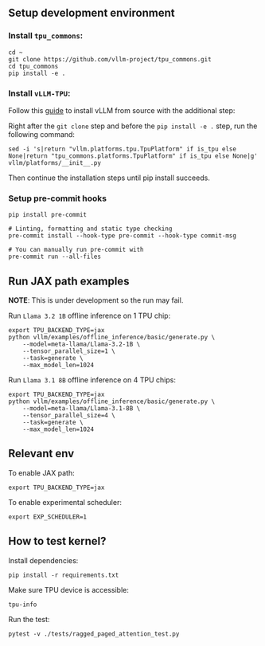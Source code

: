## Setup development environment

### Install `tpu_commons`:

```
cd ~
git clone https://github.com/vllm-project/tpu_commons.git
cd tpu_commons
pip install -e .
```

### Install `vLLM-TPU`:

Follow this [guide](https://docs.vllm.ai/en/latest/getting_started/installation/ai_accelerator.html#set-up-using-python) to install vLLM from source with the additional step:

Right after the `git clone` step and before the `pip install -e .` step, run the following command:

```
sed -i 's|return "vllm.platforms.tpu.TpuPlatform" if is_tpu else None|return "tpu_commons.platforms.TpuPlatform" if is_tpu else None|g' vllm/platforms/__init__.py
```

Then continue the installation steps until pip install succeeds.

### Setup pre-commit hooks

```
pip install pre-commit

# Linting, formatting and static type checking
pre-commit install --hook-type pre-commit --hook-type commit-msg

# You can manually run pre-commit with
pre-commit run --all-files
```

## Run JAX path examples

**NOTE**: This is under development so the run may fail.

Run `Llama 3.2 1B` offline inference on 1 TPU chip:

```
export TPU_BACKEND_TYPE=jax
python vllm/examples/offline_inference/basic/generate.py \
    --model=meta-llama/Llama-3.2-1B \
    --tensor_parallel_size=1 \
    --task=generate \
    --max_model_len=1024
```

Run `Llama 3.1 8B` offline inference on 4 TPU chips:

```
export TPU_BACKEND_TYPE=jax
python vllm/examples/offline_inference/basic/generate.py \
    --model=meta-llama/Llama-3.1-8B \
    --tensor_parallel_size=4 \
    --task=generate \
    --max_model_len=1024
```

## Relevant env

To enable JAX path:

```
export TPU_BACKEND_TYPE=jax
```

To enable experimental scheduler:

```
export EXP_SCHEDULER=1
```

## How to test kernel?

Install dependencies:

```
pip install -r requirements.txt
```

Make sure TPU device is accessible:

```
tpu-info
```

Run the test:

```
pytest -v ./tests/ragged_paged_attention_test.py
```
